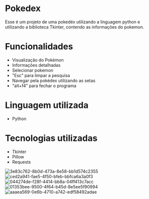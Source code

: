 # Pokedex

Esse é um projeto de uma pokedéx utilizando a linguagem python e utilizando a biblioteca Tkinter, contendo as informações do pokemon.


# Funcionalidades

- Visualização do Pokémon
- Informações detalhadas
- Selecionar pokemon
- "Esc" para limpar a pesquisa
- Navegar pela pokédex utilizando as setas
- "alt+f4" para fechar o programa


# Linguagem utilizada

- Python


# Tecnologias utilizadas

- Tkinter
- Pillow
- Requests

![3e83c762-8b0d-473a-8e58-bb1d574c2355](https://github.com/user-attachments/assets/5f0ea524-474a-4ec1-82d4-28fe0bff7fd1)
![ced2a941-fae5-4f50-bfeb-bbfca6a3a0f3](https://github.com/user-attachments/assets/ee6b9552-706c-4887-8faa-5c5c164d9466)
![044274de-f28f-4414-bb8a-04ff413c7acc](https://github.com/user-attachments/assets/bcb2784d-ed41-482a-a9c9-7a6d295a4d19)
![01353bee-9500-4f64-b45d-8e5ee5f90994](https://github.com/user-attachments/assets/5a2a53c2-0cc9-4532-9128-d6b2ddb8b1eb)
![aaaea569-0e6b-4710-a742-edf58492adae](https://github.com/user-attachments/assets/0f666ac4-4c68-49f1-ac90-5b75853cfdbe)
